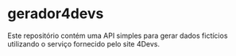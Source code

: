 # gerador4devs
Este repositório contém uma API simples para gerar dados fictícios utilizando o serviço fornecido pelo site 4Devs.

